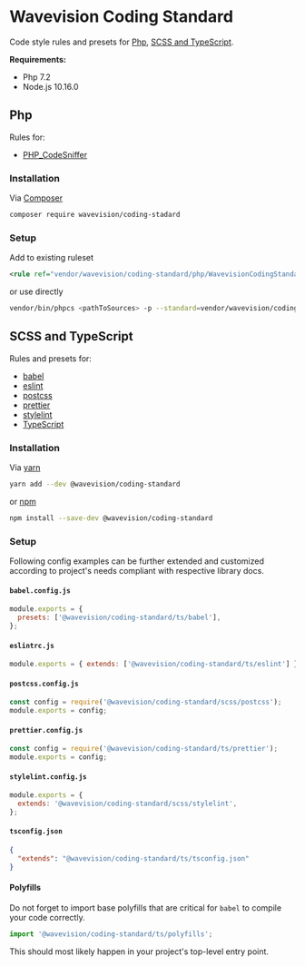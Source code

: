 # Wavevision Coding Standard

Code style rules and presets for [Php](#php), [SCSS and TypeScript](#scss-and-typescript).

**Requirements:**

- Php 7.2
- Node.js 10.16.0

## Php

Rules for:

- [PHP_CodeSniffer](https://github.com/squizlabs/PHP_CodeSniffer)

### Installation

Via [Composer](https://getcomposer.org/)

```bash
composer require wavevision/coding-stadard
```

### Setup

Add to existing ruleset

```xml
<rule ref="vendor/wavevision/coding-standard/php/WavevisionCodingStandard/ruleset.xml"/>
```

or use directly

```bash
vendor/bin/phpcs <pathToSources> -p --standard=vendor/wavevision/coding-standard/php/WavevisionCodingStandard/ruleset.xml
```

## SCSS and TypeScript

Rules and presets for:

- [babel](https://github.com/babel/babel)
- [eslint](https://github.com/eslint/eslint)
- [postcss](https://github.com/postcss/postcss)
- [prettier](https://github.com/prettier/prettier)
- [stylelint](https://github.com/stylelint/stylelint)
- [TypeScript](https://github.com/microsoft/TypeScript)

### Installation

Via [yarn](https://yarnpkg.com)

```bash
yarn add --dev @wavevision/coding-standard
```

or [npm](https://www.npmjs.com)

```bash
npm install --save-dev @wavevision/coding-standard
```

### Setup

Following config examples can be further extended and customized according to project's needs compliant with respective library docs.

#### `babel.config.js`

```javascript
module.exports = {
  presets: ['@wavevision/coding-standard/ts/babel'],
};
```

#### `eslintrc.js`

```javascript
module.exports = { extends: ['@wavevision/coding-standard/ts/eslint'] };
```

#### `postcss.config.js`

```javascript
const config = require('@wavevision/coding-standard/scss/postcss');
module.exports = config;
```

#### `prettier.config.js`

```javascript
const config = require('@wavevision/coding-standard/ts/prettier');
module.exports = config;
```

#### `stylelint.config.js`

```javascript
module.exports = {
  extends: '@wavevision/coding-standard/scss/stylelint',
};
```

#### `tsconfig.json`

```json
{
  "extends": "@wavevision/coding-standard/ts/tsconfig.json"
}
```

#### Polyfills

Do not forget to import base polyfills that are critical for `babel` to compile your code correctly.

```typescript
import '@wavevision/coding-standard/ts/polyfills';
```

This should most likely happen in your project's top-level entry point.
